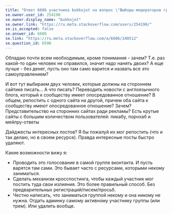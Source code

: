 ```yaml
---
title: "Ответ 6606 участника bukkojot на вопрос \"Выборы модераторов группы сообщества на сайте ВКонтакте\""
se.owner.user_id: 254190
se.owner.display_name: "bukkojot"
se.owner.link: "https://ru.meta.stackoverflow.com/users/254190/"
se.is_accepted: false
se.answer_id: 6606
se.link: "https://ru.meta.stackoverflow.com/a/6606/240512"
se.question_id: 6590
---
```


Обладаю почти всем необходимым, кроме понимания - зачем? Т.е. раз какой-то один человек не справился, значит надо нанять двоих? А еще лучше - без денег, пусть оно там само варится и назвать все это самоуправлением?

И вот тут выбираем двух человек, которые должны на стороннем сайтике писать... А что писать? Переводить новости с англоязычного блога, который к сообществу имеет опосредованное отношение? В общем, репостить с одного сайта на другой, причем оба сайта к сообществу имеют опосредованное отношение? Зачем? Представительство на сторонних сайтах ради рекламы? Есть крутые сайты с большим количеством пользователей: пикабу, порнхаб и мейлру-ответы

Дайджесты интересных постов? Я бы пожалуй их мог репостить (что и так делаю, но в своем ресурсе). Правда интересные посты быстро удаляют.

Какие возможности вижу я:

* Проводить это голосование в самой группе вконтакта. И пусть варятся там сами. Это бывает часто с ресурсами, которыми некому заниматься.
* Сделать механизм кросспостинга, чтобы каждый участник мог постить туда свои излияния. Это более правильный способ. Без предварительных регистраций/писем/просьб.
* Честно написать, что заниматься группой некому и она никому не нужна. Отдать админку самому активному участнику группы (или трем). Или удалить вообще.
